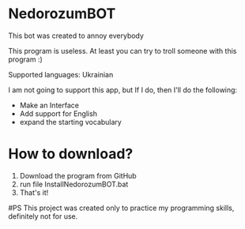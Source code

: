 # NedorozumBOT

This bot was created to annoy everybody

This program is useless. At least you can try to troll someone with this program :)

Supported languages: Ukrainian

I am not going to support this app, but If I do, then I'll do the following:
- Make an Interface
- Add support for English
- expand the starting vocabulary

# How to download?

1. Download the program from GitHub
2. run file InstallNedorozumBOT.bat
3. That's it!

#PS
This project was created only to practice my programming skills, definitely not for use.
